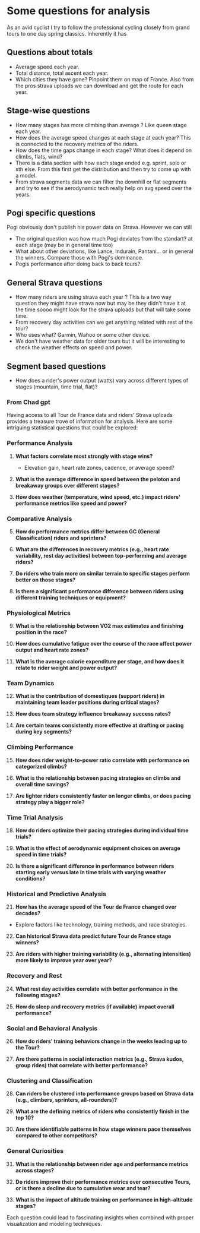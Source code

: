 # Some questions for analysis

As an avid cyclist I try to follow the professional cycling closely from grand tours to one day spring classics. Inherently it has

## Questions about totals

- Average speed each year.
- Total distance, total ascent each year.
- Which cities they have gone? Pinpoint them on map of France. Also from the pros strava uploads we can download and get the route for each year.

## Stage-wise questions

- How many stages has more climbing than average ? Like queen stage each year.
- How does the average speed changes at each stage at each year? This is connected to the recovery metrics of the riders.
- How does the time gaps change in each stage? What does it depend on climbs, flats, wind?
- There is a data section with how each stage ended e.g. sprint, solo or sth else. From this first get the distribution and then try to come up with a model.
- From strava segments data we can filter the downhill or flat segments and try to see if the aerodynamic tech really help on avg speed over the years.

## Pogi specific questions

Pogi obviously don't publish his power data on Strava. However we can still

- The original question was how much Pogi deviates from the standart? at each stage (may be in general time too)
- What about other deviations, like Lance, Indurain, Pantani... or in general the winners. Compare those with Pogi's dominance.
- Pogis performance after doing back to back tours?

## General Strava questions

- How many riders are using strava each year ? This is a two way question they might have strava now but may be they didn't have it at the time soooo might look for the strava uploads but that will take some time.
- From recovery day activities can we get anything related with rest of the tour?
- Who uses what? Garmin, Wahoo or some other device.
- We don't have weather data for older tours but it will be interesting to check the weather effects on speed and power.

## Segment based questions

- How does a rider's power output (watts) vary across different types of stages (mountain, time trial, flat)?

### From Chad gpt

Having access to all Tour de France data and riders' Strava uploads provides a treasure trove of information for analysis. Here are some intriguing statistical questions that could be explored:

### **Performance Analysis**

1. **What factors correlate most strongly with stage wins?**

   - Elevation gain, heart rate zones, cadence, or average speed?

2. **What is the average difference in speed between the peloton and breakaway groups over different stages?**

3. **How does weather (temperature, wind speed, etc.) impact riders' performance metrics like speed and power?**

### **Comparative Analysis**

5. **How do performance metrics differ between GC (General Classification) riders and sprinters?**

6. **What are the differences in recovery metrics (e.g., heart rate variability, rest day activities) between top-performing and average riders?**

7. **Do riders who train more on similar terrain to specific stages perform better on those stages?**

8. **Is there a significant performance difference between riders using different training techniques or equipment?**

### **Physiological Metrics**

9. **What is the relationship between VO2 max estimates and finishing position in the race?**

10. **How does cumulative fatigue over the course of the race affect power output and heart rate zones?**

11. **What is the average calorie expenditure per stage, and how does it relate to rider weight and power output?**

### **Team Dynamics**

12. **What is the contribution of domestiques (support riders) in maintaining team leader positions during critical stages?**

13. **How does team strategy influence breakaway success rates?**

14. **Are certain teams consistently more effective at drafting or pacing during key segments?**

### **Climbing Performance**

15. **How does rider weight-to-power ratio correlate with performance on categorized climbs?**

16. **What is the relationship between pacing strategies on climbs and overall time savings?**

17. **Are lighter riders consistently faster on longer climbs, or does pacing strategy play a bigger role?**

### **Time Trial Analysis**

18. **How do riders optimize their pacing strategies during individual time trials?**

19. **What is the effect of aerodynamic equipment choices on average speed in time trials?**

20. **Is there a significant difference in performance between riders starting early versus late in time trials with varying weather conditions?**

### **Historical and Predictive Analysis**

21. **How has the average speed of the Tour de France changed over decades?**

- Explore factors like technology, training methods, and race strategies.

22. **Can historical Strava data predict future Tour de France stage winners?**

23. **Are riders with higher training variability (e.g., alternating intensities) more likely to improve year over year?**

### **Recovery and Rest**

24. **What rest day activities correlate with better performance in the following stages?**

25. **How do sleep and recovery metrics (if available) impact overall performance?**

### **Social and Behavioral Analysis**

26. **How do riders’ training behaviors change in the weeks leading up to the Tour?**

27. **Are there patterns in social interaction metrics (e.g., Strava kudos, group rides) that correlate with better performance?**

### **Clustering and Classification**

28. **Can riders be clustered into performance groups based on Strava data (e.g., climbers, sprinters, all-rounders)?**

29. **What are the defining metrics of riders who consistently finish in the top 10?**

30. **Are there identifiable patterns in how stage winners pace themselves compared to other competitors?**

### **General Curiosities**

31. **What is the relationship between rider age and performance metrics across stages?**

32. **Do riders improve their performance metrics over consecutive Tours, or is there a decline due to cumulative wear and tear?**

33. **What is the impact of altitude training on performance in high-altitude stages?**

Each question could lead to fascinating insights when combined with proper visualization and modeling techniques.
